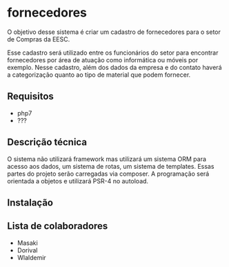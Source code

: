 # fornecedores
O objetivo desse sistema é criar um cadastro de fornecedores para o setor de Compras da EESC.

Esse cadastro será utilizado entre os funcionários do setor para encontrar fornecedores por área de atuação como informática ou móveis por exemplo. Nesse cadastro, além dos dados da empresa e do contato haverá a categorização quanto ao tipo de material que podem fornecer.

## Requisitos
* php7
* ???

## Descrição técnica
O sistema não utilizará framework mas utilizará um sistema ORM para acesso aos dados, um sistema de rotas, um sistema de templates. Essas partes do projeto serão carregadas via composer. A programação será orientada a objetos e utilizará PSR-4 no autoload. 

## Instalação

## Lista de colaboradores

* Masaki
* Dorival
* Wlaldemir


